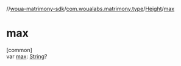 //[woua-matrimony-sdk](../../../index.md)/[com.woualabs.matrimony.type](../index.md)/[Height](index.md)/[max](max.md)

# max

[common]\
var [max](max.md): [String](https://kotlinlang.org/api/latest/jvm/stdlib/kotlin/-string/index.html)?
